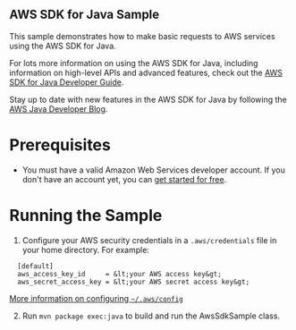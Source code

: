 AWS SDK for Java Sample
-----------------------

This sample demonstrates how to make basic requests to AWS services using the AWS SDK for Java.

For lots more information on using the AWS SDK for Java, including information on high-level APIs
and advanced features, check out the
[AWS SDK for Java Developer Guide](http://docs.aws.amazon.com/AWSSdkDocsJava/latest/DeveloperGuide/welcome.html).

Stay up to date with new features in the AWS SDK for Java by following the
[AWS Java Developer Blog](https://java.awsblog.com).

Prerequisites
=============

* You must have a valid Amazon Web Services developer account.  If you don't have an account yet, you can
      [get started for free](http://aws.amazon.com/free).
      
Running the Sample
==================

1. Configure your AWS security credentials in a `.aws/credentials` file in your home directory. For example:
  ```text
    [default]
    aws_access_key_id     = &lt;your AWS access key&gt;
    aws_secret_access_key = &lt;your AWS secret access key&gt;
  ```
  [More information on configuring `~/.aws/config`](http://docs.aws.amazon.com/cli/latest/userguide/cli-chap-getting-started.html)

2. Run `mvn package exec:java` to build and run the AwsSdkSample class.
